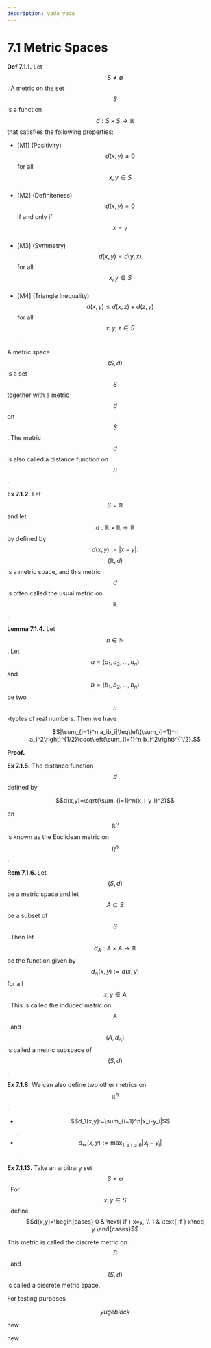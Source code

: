```yaml
---
description: yada yada
---
```


# 7.1 Metric Spaces

**Def 7.1.1.** Let $$S\neq\emptyset$$. A metric on the set $$S$$ is a function $$d:S\times S\to\mathbb{R}$$ that satisfies the following properties:

* \[M1] (Positivity) $$d(x,y)\geq0$$ for all $$x,y\in S$$.
* \[M2] (Definiteness) $$d(x,y)=0$$ if and only if $$x=y$$.
* \[M3] (Symmetry) $$d(x,y)=d(y,x)$$ for all $$x,y\in S$$.
* \[M4] (Triangle Inequality) $$d(x,y)\leq d(x,z)+d(z,y)$$ for all $$x,y,z\in S$$.

A metric space $$(S, d)$$ is a set $$S$$ together with a metric $$d$$ on $$S$$. The metric $$d$$ is also called a distance function on $$S$$.

**Ex 7.1.2.** Let $$S=\mathbb{R}$$ and let $$d:\mathbb{R}\times\mathbb{R}\to\mathbb{R}$$ by defined by $$d(x,y):=|x-y|.$$ $$(\mathbb{R}, d)$$ is a metric space, and this metric $$d$$ is often called the usual metric on $$\mathbb{R}$$.

**Lemma 7.1.4.** Let $$n\in\mathbb{N}$$. Let $$a=(a_1,a_2,\ldots,a_n)$$ and $$b=(b_1,b_2,\ldots,b_n)$$ be two $$n$$-typles of real numbers. Then we have

$$|\sum_{i=1}^n a_ib_i|\leq\left(\sum_{i=1}^n a_i^2\right)^{1/2}\cdot\left(\sum_{i=1}^n b_i^2\right)^{1/2}.$$

**Proof.**

**Ex 7.1.5.** The distance function $$d$$ defined by

$$d(x,y)=\sqrt{\sum_{i=1}^n(x_i-y_i)^2}$$

on $$\mathbb{R}^n$$ is known as the Euclidean metric on $$R^n$$.

**Rem 7.1.6.** Let $$(S, d)$$ be a metric space and let $$A\subseteq S$$ be a subset of $$S$$. Then let $$d_A:A\times A\to \mathbb{R}$$ be the function given by $$d_A(x,y):=d(x,y)$$ for all $$x,y\in A$$. This is called the induced metric on $$A$$, and $$(A, d_A)$$ is called a metric subspace of $$(S, d)$$.

**Ex 7.1.8.** We can also define two other metrics on $$\mathbb{R}^n$$.

* $$d_1(x,y):=\sum_{i=1}^n|x_i-y_i|$$,
* $$d_\infty(x,y):=\max_{1\leq i\leq n}|x_i-y_i|$$.

**Ex 7.1.13.** Take an arbitrary set $$S\neq\emptyset$$. For $$x,y\in S$$, define $$d(x,y)=\begin{cases} 0 & \text{ if } x=y, \\ 1 & \text{ if } x\neq y.\end{cases}$$

This metric is called the discrete metric on $$S$$, and $$(S, d)$$ is called a discrete metric space.



For testing purposes

$$yuge block$$

new

new

